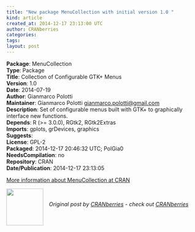 ```yaml
---
title: "New package MenuCollection with initial version 1.0 "
kind: article
created_at: 2014-12-17 23:13:00 UTC
author: CRANberries
categories: 
tags: 
layout: post
---
```

<strong>Package</strong>: MenuCollection<br>
<strong>Type</strong>: Package<br>
<strong>Title</strong>: Collection of Configurable GTK+ Menus<br>
<strong>Version</strong>: 1.0<br>
<strong>Date</strong>: 2014-07-19<br>
<strong>Author</strong>: Gianmarco Polotti<br>
<strong>Maintainer</strong>: Gianmarco Polotti <gianmarco.polotti@gmail.com><br>
<strong>Description</strong>: Set of configurable menus built with GTK+ to graphically interface new functions.<br>
<strong>Depends</strong>: R (>= 3.0.0), RGtk2, RGtk2Extras<br>
<strong>Imports</strong>: gplots, grDevices, graphics<br>
<strong>Suggests</strong>: <br>
<strong>License</strong>: GPL-2<br>
<strong>Packaged</strong>: 2014-12-17 20:46:32 UTC; PolGia0<br>
<strong>NeedsCompilation</strong>: no<br>
<strong>Repository</strong>: CRAN<br>
<strong>Date/Publication</strong>: 2014-12-17 23:13:05<br>

<p>
<a href="http://cran.r-project.org/web/packages/MenuCollection/index.html">More information about MenuCollection at CRAN</a><div class="author">
  <img src="" style="width: 96px; height: 96;">
  <span style="position: absolute; padding: 32px 15px;">
    <i>Original post by <a href="http://twitter.com/">CRANberries</a> - check out <a href="http://dirk.eddelbuettel.com/cranberries">CRANberries   </a></i>
  </span>
</div>

